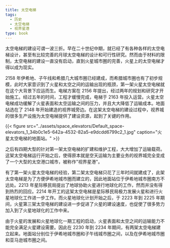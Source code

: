 ```yaml
---
title: 太空电梯
tags:
  - 历史
  - 太空电梯
  - 视界星港
type: book
---
```



太空电梯的建设可谓一波三折。早在二十世纪中期，就已经了有各种各样的太空电梯设计，甚至有比较完善的月球太空电梯的设计和可行性研究。然而由于材料的限制，太空电梯的建设一直没有启动，直到火星城市圈的完善，火星上的太空电梯才得以成为现实。

2158 年伊希地、子午线和希腊几大城市圈已经建成，而希腊城市圈也有了初步规模，此时大家意识到了火星和太空之间的运输出现的瓶颈，第一架火星太空电梯就在这个大背景下应运而生。电梯方案在 2156 年提出，经过两年的规划和研究才开始施工。经过五年的时间，工程才缓慢完成，电梯于 2163 年投入运营。火星太空电梯成功缓解了火星表面和太空运输之间的压力，并且大大降低了运输成本。地面站选在了 2148 年开始建造的视界城旁边。在这架太空电梯的建设过程中，视界城的很多生产设施为太空电梯提供了建设资源，起到了关键的作用。

{{< figure src="../assets/space_elevators/Default_space-elevators_1_34b0c1e5-642a-4532-82a5-e9dcdd6799c2_1.jpg" caption="火星太空电梯的地面站。" >}}

之后有四期大型的针对第一架太空电梯的扩建和维护工程，大大增加了运输载荷。这架太空电梯运行开始之后，使得原本就是空天运输为主要业务的视界城完全变成了一个大型的太空港口城市，被称作"视界星港"。

有了第一架火星太空电梯的经验，第二架太空电梯只花了三年时间就建成了，此架太空电梯是为了方便伊希地城市圈而建立的，因此地面站位于伊希地城市圈南方不远处。2213 年星际移民局提出了地球协助火星进行地球化的工作，然而并没有得到热烈的回应。2214 年开工的这架太空电梯是星际移民局极力发展火星和进行火星地球化工作进一步工作。而火星地球化计划开始之后，于 2223 年到 2225 年期间，火星第三架太空电梯的建设进一步促进了火星的建设速度，也促使了很多势力加入到了火星地球化的工作中来。

由于火星的发展和火星地球化一期工程的启动，火星表面和太空之间的运输能力不能完全满足火星建设需要。因此在
2230 年到 2234 年期间，有两架太空电梯建立起来。地面站分别位于伊希地城市圈和子午线城市圈之间，以及在伊希地城市圈和亚马逊城市圈之间。
